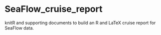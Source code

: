 # SeaFlow_cruise_report
knitR and supporting documents to build an R and LaTeX cruise report for SeaFlow data.
